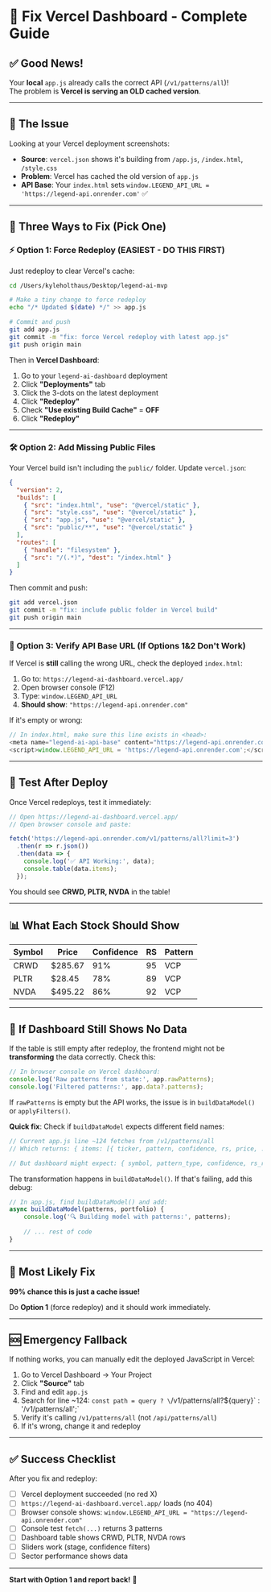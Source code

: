# 🎯 Fix Vercel Dashboard - Complete Guide

## ✅ Good News!
Your **local** `app.js` already calls the correct API (`/v1/patterns/all`)!  
The problem is **Vercel is serving an OLD cached version**.

---

## 🔧 The Issue

Looking at your Vercel deployment screenshots:
- **Source**: `vercel.json` shows it's building from `/app.js`, `/index.html`, `/style.css`
- **Problem**: Vercel has cached the old version of `app.js`
- **API Base**: Your `index.html` sets `window.LEGEND_API_URL = 'https://legend-api.onrender.com'` ✅

---

## 🚀 Three Ways to Fix (Pick One)

### ⚡ Option 1: Force Redeploy (EASIEST - DO THIS FIRST)

Just redeploy to clear Vercel's cache:

```bash
cd /Users/kyleholthaus/Desktop/legend-ai-mvp

# Make a tiny change to force redeploy
echo "/* Updated $(date) */" >> app.js

# Commit and push
git add app.js
git commit -m "fix: force Vercel redeploy with latest app.js"
git push origin main
```

Then in **Vercel Dashboard**:
1. Go to your `legend-ai-dashboard` deployment
2. Click **"Deployments"** tab
3. Click the 3-dots on the latest deployment
4. Click **"Redeploy"**
5. Check **"Use existing Build Cache"** = **OFF**
6. Click **"Redeploy"**

---

### 🛠️ Option 2: Add Missing Public Files

Your Vercel build isn't including the `public/` folder. Update `vercel.json`:

```json
{
  "version": 2,
  "builds": [
    { "src": "index.html", "use": "@vercel/static" },
    { "src": "style.css", "use": "@vercel/static" },
    { "src": "app.js", "use": "@vercel/static" },
    { "src": "public/**", "use": "@vercel/static" }
  ],
  "routes": [
    { "handle": "filesystem" },
    { "src": "/(.*)", "dest": "/index.html" }
  ]
}
```

Then commit and push:

```bash
git add vercel.json
git commit -m "fix: include public folder in Vercel build"
git push origin main
```

---

### 🔬 Option 3: Verify API Base URL (If Options 1&2 Don't Work)

If Vercel is **still** calling the wrong URL, check the deployed `index.html`:

1. Go to: `https://legend-ai-dashboard.vercel.app/`
2. Open browser console (F12)
3. Type: `window.LEGEND_API_URL`
4. **Should show**: `"https://legend-api.onrender.com"`

If it's empty or wrong:

```javascript
// In index.html, make sure this line exists in <head>:
<meta name="legend-ai-api-base" content="https://legend-api.onrender.com">
<script>window.LEGEND_API_URL = 'https://legend-api.onrender.com';</script>
```

---

## 🧪 Test After Deploy

Once Vercel redeploys, test it immediately:

```javascript
// Open https://legend-ai-dashboard.vercel.app/
// Open browser console and paste:

fetch('https://legend-api.onrender.com/v1/patterns/all?limit=3')
  .then(r => r.json())
  .then(data => {
    console.log('✅ API Working:', data);
    console.table(data.items);
  });
```

You should see **CRWD, PLTR, NVDA** in the table!

---

## 📊 What Each Stock Should Show

| Symbol | Price | Confidence | RS | Pattern |
|--------|-------|------------|-----|---------|
| CRWD | $285.67 | 91% | 95 | VCP |
| PLTR | $28.45 | 78% | 89 | VCP |
| NVDA | $495.22 | 86% | 92 | VCP |

---

## 🐛 If Dashboard Still Shows No Data

If the table is still empty after redeploy, the frontend might not be **transforming** the data correctly. Check this:

```javascript
// In browser console on Vercel dashboard:
console.log('Raw patterns from state:', app.rawPatterns);
console.log('Filtered patterns:', app.data?.patterns);
```

If `rawPatterns` is empty but the API works, the issue is in `buildDataModel()` or `applyFilters()`.

**Quick fix**: Check if `buildDataModel` expects different field names:

```javascript
// Current app.js line ~124 fetches from /v1/patterns/all
// Which returns: { items: [{ ticker, pattern, confidence, rs, price, ... }] }

// But dashboard might expect: { symbol, pattern_type, confidence, rs_rating, current_price, ... }
```

The transformation happens in `buildDataModel()`. If that's failing, add this debug:

```javascript
// In app.js, find buildDataModel() and add:
async buildDataModel(patterns, portfolio) {
    console.log('🔍 Building model with patterns:', patterns);
    
    // ... rest of code
}
```

---

## 🎯 Most Likely Fix

**99% chance this is just a cache issue!**

Do **Option 1** (force redeploy) and it should work immediately.

---

## 🆘 Emergency Fallback

If nothing works, you can manually edit the deployed JavaScript in Vercel:

1. Go to Vercel Dashboard → Your Project
2. Click **"Source"** tab
3. Find and edit `app.js`
4. Search for line ~124: `const path = query ? \`/v1/patterns/all?${query}\` : '/v1/patterns/all';`
5. Verify it's calling `/v1/patterns/all` (not `/api/patterns/all`)
6. If it's wrong, change it and redeploy

---

## ✅ Success Checklist

After you fix and redeploy:

- [ ] Vercel deployment succeeded (no red X)
- [ ] `https://legend-ai-dashboard.vercel.app/` loads (no 404)
- [ ] Browser console shows: `window.LEGEND_API_URL = "https://legend-api.onrender.com"`
- [ ] Console test `fetch(...)` returns 3 patterns
- [ ] Dashboard table shows CRWD, PLTR, NVDA rows
- [ ] Sliders work (stage, confidence filters)
- [ ] Sector performance shows data

---

**Start with Option 1 and report back!** 🚀

